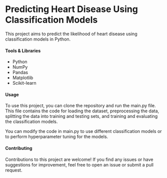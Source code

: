 # Predicting Heart Disease Using Classification Models

This project aims to predict the likelihood of heart disease using classification models in Python.

#### Tools & Libraries

- Python 
- NumPy
- Pandas
- Matplotlib
- Scikit-learn

#### Usage
To use this project, you can clone the repository and run the main.py file. This file contains the code for loading the dataset, preprocessing the data, splitting the data into training and testing sets, and training and evaluating the classification models.

You can modify the code in main.py to use different classification models or to perform hyperparameter tuning for the models.

#### Contributing
Contributions to this project are welcome! If you find any issues or have suggestions for improvement, feel free to open an issue or submit a pull request.
